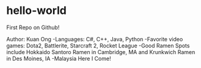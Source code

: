 # hello-world
First Repo on Github!

Author: Kuan Ong
-Languages: C#, C++, Java, Python
-Favorite video games: Dota2, Battlerite, Starcraft 2, Rocket League
-Good Ramen Spots include Hokkaido Santoro Ramen in Cambridge, MA and Krunkwich Ramen in Des Moines, IA
-Malaysia Here I Come!
